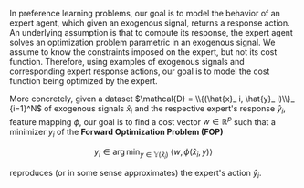 In preference learning problems, our goal is to model the behavior of an expert agent, which given an exogenous signal, returns a response action. An underlying assumption is that to compute its response, the expert agent solves an optimization problem parametric in an exogenous signal. We assume to know the constraints imposed on the expert, but not its cost function. Therefore, using examples of exogenous signals and corresponding expert response actions, our goal is to model the cost function being optimized by the expert.


More concretely, given a dataset $\mathcal{D} = \\{(\hat{x}_ i, \hat{y}_ i)\\}_ {i=1}^N$ of exogenous signals $\hat{x}_ i$ and the respective expert's response $\hat{y}_ i$, feature mapping $\phi$, our goal is to find a cost vector $w \in \mathbb{R}^p$ such that a minimizer $y_ i$ of the **Forward Optimization Problem (FOP)**

$$
y_i \in \arg\min_ {y \in \mathbb{Y}(\hat{x}_ i)} \ \langle w,\phi(\hat{x}_ i,y) \rangle
$$

reproduces (or in some sense approximates) the expert's action $\hat{y}_ i$.

